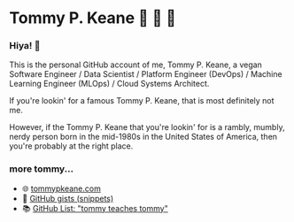 # Tommy P. Keane 🥦 👻 🐰

### Hiya! 👋

This is the personal GitHub account of me, Tommy P. Keane, a vegan Software Engineer / Data Scientist / Platform Engineer (DevOps) / Machine Learning Engineer (MLOps) / Cloud Systems Architect.

If you're lookin' for a famous Tommy P. Keane, that is most definitely not me.

However, if the Tommy P. Keane that you're lookin' for is a rambly, mumbly, nerdy person born in the mid-1980s in the United States of America, then you're probably at the right place.

### more tommy...

- 🌐 [tommypkeane.com](https://www.tommypkeane.com)
- 🐙 [GitHub gists (snippets)](https://gist.github.com/TommyPKeane)
- 📚 [GitHub List: "tommy teaches tommy"](https://github.com/stars/TommyPKeane/lists/tommy-teaches-tommy)
